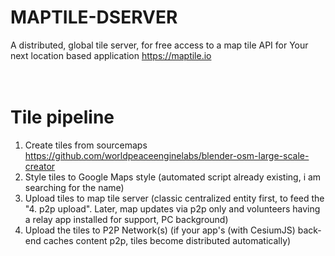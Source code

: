 # MAPTILE-DSERVER
A distributed, global tile server, for free access to a map tile API for Your next location based application https://maptile.io
<br><br><br>

# Tile pipeline

1. Create tiles from sourcemaps https://github.com/worldpeaceenginelabs/blender-osm-large-scale-creator
2. Style tiles to Google Maps style (automated script already existing, i am searching for the name)
3. Upload tiles to map tile server (classic centralized entity first, to feed the "4. p2p upload". Later, map updates via p2p only and volunteers having a relay app installed for support, PC background)
4. Upload the tiles to P2P Network(s) (if your app's (with CesiumJS) back-end caches content p2p, tiles become distributed automatically)
